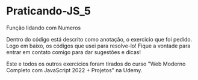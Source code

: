 # Praticando-JS_5
Função lidando com Numeros

Dentro do código está descrito como anotação, o exercicio que foi pedido. Logo em baixo,
os códigos que usei para resolve-lo! Fique a vontade para entrar em contato comigo para
dar sugestões e dicas!

Este e todos os outros exercícios foram tirados do curso "Web Moderno Completo com
JavaScript 2022 + Projetos" na Udemy.
